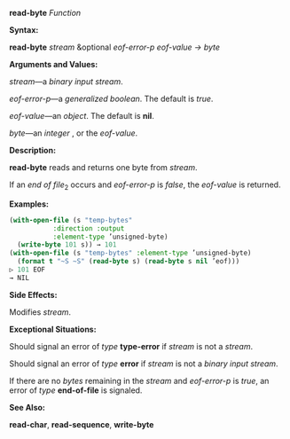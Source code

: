 **read-byte** *Function* 



**Syntax:** 



**read-byte** *stream* &amp;optional *eof-error-p eof-value → byte* 



**Arguments and Values:** 



*stream*—a *binary input stream*. 



*eof-error-p*—a *generalized boolean*. The default is *true*. 



*eof-value*—an *object*. The default is **nil**. 



*byte*—an *integer* , or the *eof-value*. 



**Description:** 



**read-byte** reads and returns one byte from *stream*. 



If an *end of file*<sub>2</sub> occurs and *eof-error-p* is *false*, the *eof-value* is returned. 



**Examples:**
```lisp
(with-open-file (s "temp-bytes" 
		   :direction :output 
		   :element-type ’unsigned-byte) 
  (write-byte 101 s)) → 101 
(with-open-file (s "temp-bytes" :element-type ’unsigned-byte) 
  (format t "~S ~S" (read-byte s) (read-byte s nil ’eof))) 
▷ 101 EOF 
→ NIL 
```
**Side Effects:** 



Modifies *stream*. 



**Exceptional Situations:** 



Should signal an error of *type* **type-error** if *stream* is not a *stream*. 



Should signal an error of *type* **error** if *stream* is not a *binary input stream*. 



If there are no *bytes* remaining in the *stream* and *eof-error-p* is *true*, an error of *type* **end-of-file** is signaled. 



**See Also:** 



**read-char**, **read-sequence**, **write-byte** 







 



 



